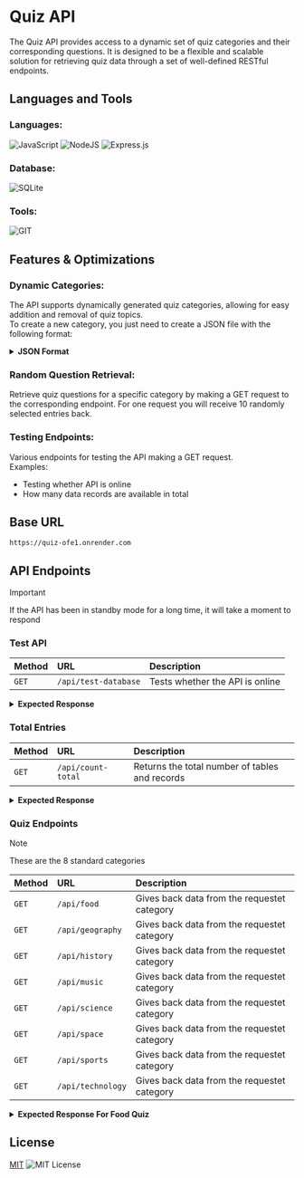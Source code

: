 # Quiz API

The Quiz API provides access to a dynamic set of quiz categories and their corresponding questions. 
It is designed to be a flexible and scalable solution for retrieving quiz data through a set of well-defined RESTful endpoints.

<!-- -------------------------------------------------------------------------------------------------------------------------------------------------------------------------------------- -->

## Languages and Tools

### Languages:
![JavaScript](https://img.shields.io/badge/javascript-%23323330.svg?style=for-the-badge&logo=javascript&logoColor=%23F7DF1E)
![NodeJS](https://img.shields.io/badge/node.js-6DA55F?style=for-the-badge&logo=node.js&logoColor=white)
![Express.js](https://img.shields.io/badge/express.js-%23404d59.svg?style=for-the-badge&logo=express&logoColor=%2361DAFB)

### Database:
![SQLite](https://img.shields.io/badge/sqlite-%2307405e.svg?style=for-the-badge&logo=sqlite&logoColor=white) 

### Tools:
![GIT](https://img.shields.io/badge/Git-fc6d26?style=for-the-badge&logo=git&logoColor=white) 

<!-- -------------------------------------------------------------------------------------------------------------------------------------------------------------------------------------- -->

## Features & Optimizations

### Dynamic Categories:
The API supports dynamically generated quiz categories, allowing for easy addition and removal of quiz topics.<br>
To create a new category, you just need to create a JSON file with the following format:

<details>
  <summary>
    <strong>JSON Format</strong>
  </summary>
  
```
[
    {
        "question": "YOUR_QUIZ_QUESTION",
        "answer1": "ANSWER_1",
        "answer2": "ANSWER_2",
        "answer3": "ANSWER_3",
        "answer4": "ANSWER_4",
        "correct_answer": NUMBER (1, 2, 3, 4)
    }
]
```
</details>



### Random Question Retrieval:

Retrieve quiz questions for a specific category by making a GET request to the corresponding endpoint.
For one request you will receive 10 randomly selected entries back.



### Testing Endpoints:

Various endpoints for testing the API making a GET request.<br>
Examples:
- Testing whether API is online
- How many data records are available in total



<!-- -------------------------------------------------------------------------------------------------------------------------------------------------------------------------------------- -->

## Base URL

```
https://quiz-ofe1.onrender.com
```

<!-- -------------------------------------------------------------------------------------------------------------------------------------------------------------------------------------- -->

## API Endpoints

> [!IMPORTANT]
> If the API has been in standby mode for a long time, it will take a moment to respond



### Test API

| **Method** | **URL** | **Description** |
| :-------- | :------- | :------------------------- |
| `GET` | `/api/test-database` | Tests whether the API is online |

<details>
  <summary>
    <strong>Expected Response</strong>
  </summary>

```
{
  "message": "Database is up!"
}
```
</details>



### Total Entries

| **Method** | **URL** | **Description** |
| :-------- | :------- | :------------------------- |
| `GET` | `/api/count-total` | Returns the total number of tables and records |

<details>
  <summary>
    <strong>Expected Response</strong>
  </summary>

```
{
  "message": "success",
  "total_tables": 8,
  "total_entries": 400
}
```
</details>


### Quiz Endpoints

> [!NOTE]
> These are the 8 standard categories

| **Method** | **URL** | **Description** |
| :-------- | :------- | :------------------------- |
| `GET` | `/api/food` | Gives back data from the requestet category |
| `GET` | `/api/geography` | Gives back data from the requestet category |
| `GET` | `/api/history` | Gives back data from the requestet category |
| `GET` | `/api/music` | Gives back data from the requestet category |
| `GET` | `/api/science` | Gives back data from the requestet category |
| `GET` | `/api/space` | Gives back data from the requestet category |
| `GET` | `/api/sports` | Gives back data from the requestet category |
| `GET` | `/api/technology` | Gives back data from the requestet category |

<details>
  <summary>
    <strong>Expected Response For Food Quiz</strong>
  </summary>
  
```
{
  "message": "success",
  "data": [
    {
      "id": 1,
      "question": "What is the main ingredient in guacamole?",
      "answer1": "Tomatoes",
      "answer2": "Avocado",
      "answer3": "Onions",
      "answer4": "Cilantro",
      "correct_answer": 2
    },
    {
      "id": 2,
      "question": "Which type of pasta is shaped like small rice grains?",
      "answer1": "Fusilli",
      "answer2": "Orzo",
      "answer3": "Pennerigoni",
      "answer4": "Farfalle",
      "correct_answer": 2
    },
    {
      "id": 3,
      "question": "Which Italian city is famous for its prosciutto and Parmesan cheese?",
      "answer1": "Milan",
      "answer2": "Rome",
      "answer3": "Bologna",
      "answer4": "Naples",
      "correct_answer": 3
    },
    {
      "id": 4,
      "question": "What is the name of the traditional Scottish dish made from sheep's stomach stuffed with minced meat and oats?",
      "answer1": "Haggis",
      "answer2": "Black Pudding",
      "answer3": "Scotch Egg",
      "answer4": "Neeps and Tatties",
      "correct_answer": 1
    },
    {
      "id": 5,
      "question": "Which nut is used to make marzipan?",
      "answer1": "Peanut",
      "answer2": "Almond",
      "answer3": "Cashew",
      "answer4": "Walnut",
      "correct_answer": 2
    },
    {
      "id": 6,
      "question": "What is the national dish of Japan?",
      "answer1": "Sushi",
      "answer2": "Ramen",
      "answer3": "Tempura",
      "answer4": "Sashimi",
      "correct_answer": 1
    },
    {
      "id": 7,
      "question": "Which country is famous for its spicy cuisine, including dishes like kimchi and bulgogi?",
      "answer1": "China",
      "answer2": "Japan",
      "answer3": "South Korea",
      "answer4": "Thailand",
      "correct_answer": 3
    },
    {
      "id": 8,
      "question": "What is the main ingredient in the Mexican dish 'chiles en nogada'?",
      "answer1": "Chicken",
      "answer2": "Pork",
      "answer3": "Beef",
      "answer4": "Poblano peppers",
      "correct_answer": 4
    },
    {
      "id": 9,
      "question": "Which spice is derived from the Crocus sativus flower and is known for its vibrant color?",
      "answer1": "Turmeric",
      "answer2": "Cumin",
      "answer3": "Saffron",
      "answer4": "Paprika",
      "correct_answer": 3
    },
    {
      "id": 10,
      "question": "What is the main ingredient in the Middle Eastern dish 'hummus'?",
      "answer1": "Chickpeas",
      "answer2": "Lentils",
      "answer3": "Black beans",
      "answer4": "Kidney beans",
      "correct_answer": 1
    }
}
```
</details>

<!-- -------------------------------------------------------------------------------------------------------------------------------------------------------------------------------------- -->

## License

[MIT](https://choosealicense.com/licenses/mit/)
![MIT License](https://img.shields.io/badge/License-MIT-green.svg)
